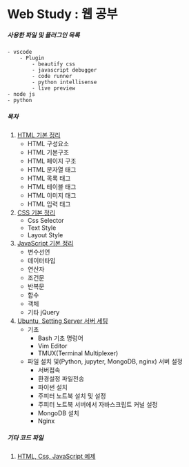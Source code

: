# Web Study : 웹 공부
##### 사용한 파일 및 플러그인 목록
```
- vscode
    - Plugin
        - beautify css
        - javascript debugger
        - code runner
        - python intellisense
        - live preview
- node js
- python
```
##### 목차
1. [HTML 기본 정리](./md/html.md)  
    - HTML 구성요소
    - HTML 기본구조
    - HTML 페이지 구조
    - HTML 문자열 태그
    - HTML 목록 태그
    - HTML 테이블 태그
    - HTML 이미지 태그
    - HTML 입력 태그
2. [CSS 기본 정리](./md/css.md)
    - Css Selector
    - Text Style
    - Layout Style
3. [JavaScript 기본 정리](./md/js.md)
    - 변수선언
    - 데이터타입
    - 연산자
    - 조건문
    - 반복문
    - 함수
    - 객체
    - 기타 jQuery
4. [Ubuntu, Setting Server 서버 세팅](./md/Setting_Server.md)  
    - 기초
        - Bash 기초 명렁어
        - Vim Editor
        - TMUX(Terminal Multiplexer)
    - 파일 설치 및(Python, jupyter, MongoDB, nginx) 서버 설정
        - 서버접속
        - 환경설정 파일전송
        - 파이썬 설치
        - 주피터 노트북 설치 및 설정
        - 주피터 노트북 서버에서 자바스크립트 커널 설정
        - MongoDB 설치
        - Nginx
##### 기타 코드 파일
1. [HTML, Css, JavaScript 예제](./code/web/)  